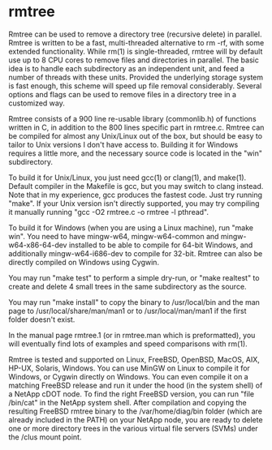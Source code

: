 # rmtree

Rmtree can be used to remove a directory tree (recursive delete) in parallel.  Rmtree  is written  to be a fast, multi-threaded alternative to rm -rf, with some extended functionality.  While rm(1) is single-threaded, rmtree will by default use up to 8 CPU  cores to remove files and directories in parallel.  The basic idea is to handle each subdirectory as an independent unit, and feed a number of threads with these units.  Provided the  underlying  storage system is fast enough, this scheme will speed up file removal considerably.  Several options and flags can be used to remove files in a  directory  tree  in  a customized way.

Rmtree consists of a 900 line re-usable library (commonlib.h) of functions written in C, in addition to the 800 lines specific part in rmtree.c. Rmtree can be compiled for almost any Unix/Linux out of the box, but should be easy to tailor to Unix versions I don't have access to. Building it for Windows requires a little more, and the necessary source code is located in the "win" subdirectory.

To build it for Unix/Linux, you just need gcc(1) or clang(1), and make(1). Default compiler in the Makefile is gcc, but you may switch to clang instead. Note that in my experience, gcc produces the fastest code. Just try running "make". If your Unix version isn't directly supported, you may try compiling it manually running "gcc -O2 rmtree.c -o rmtree -l pthread".

To build it for Windows (when you are using a Linux machine), run "make win". You need to have mingw-w64, mingw-w64-common and mingw-w64-x86-64-dev installed to be able to compile for 64-bit Windows, and additionally mingw-w64-i686-dev to compile for 32-bit. Rmtree can also be directly compiled on Windows using Cygwin.

You may run "make test" to perform a simple dry-run, or "make realtest" to create and delete 4 small trees in the same subdirectory as the source.

You may run "make install" to copy the binary to /usr/local/bin and the man page to /usr/local/share/man/man1 or to /usr/local/man/man1 if the first folder doesn't exist.

In the manual page rmtree.1 (or in rmtree.man which is preformatted), you will eventually find lots of examples and speed comparisons with rm(1).

Rmtree is tested and supported on Linux, FreeBSD, OpenBSD, MacOS, AIX, HP-UX, Solaris, Windows. You can use MinGW on Linux to compile it for Windows, or Cygwin directly on Windows. You can even compile it on a matching FreeBSD release and run it under the hood (in the system shell) of a NetApp cDOT node. To find the right FreeBSD version, you can run "file /bin/cat" in the NetApp system shell. After compilation and copying the resulting FreeBSD rmtree binary to the /var/home/diag/bin folder (which are already included in the PATH) on your NetApp node, you are ready to delete one or more directory trees in the various virtual file servers (SVMs) under the /clus mount point.
